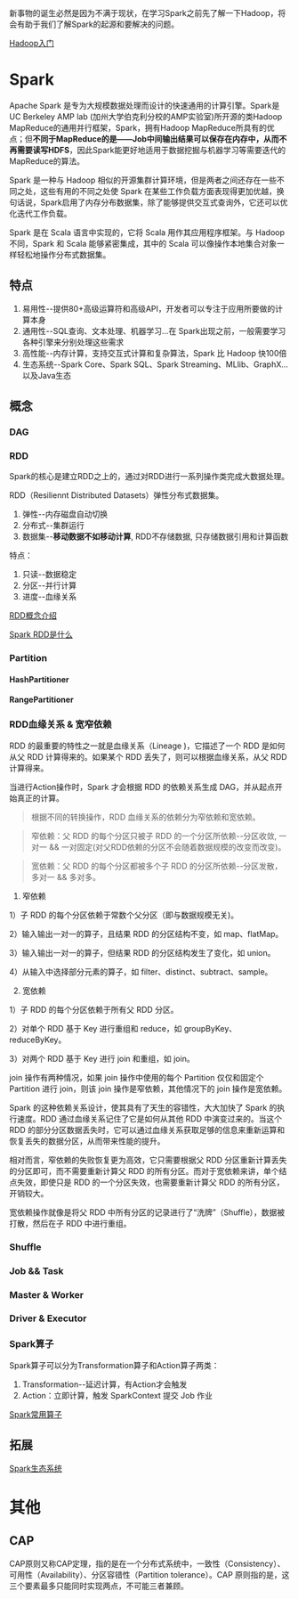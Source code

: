 
新事物的诞生必然是因为不满于现状，在学习Spark之前先了解一下Hadoop，将会有助于我们了解Spark的起源和要解决的问题。

[Hadoop入门](index.html?file=004-编程/006-Hadoop/001-Hadoop入门)

# Spark

Apache Spark 是专为大规模数据处理而设计的快速通用的计算引擎。Spark是UC Berkeley AMP lab (加州大学伯克利分校的AMP实验室)所开源的类Hadoop MapReduce的通用并行框架，Spark，拥有Hadoop MapReduce所具有的优点；但**不同于MapReduce的是——Job中间输出结果可以保存在内存中，从而不再需要读写HDFS**，因此Spark能更好地适用于数据挖掘与机器学习等需要迭代的MapReduce的算法。

Spark 是一种与 Hadoop 相似的开源集群计算环境，但是两者之间还存在一些不同之处，这些有用的不同之处使 Spark 在某些工作负载方面表现得更加优越，换句话说，Spark启用了内存分布数据集，除了能够提供交互式查询外，它还可以优化迭代工作负载。

Spark 是在 Scala 语言中实现的，它将 Scala 用作其应用程序框架。与 Hadoop 不同，Spark 和 Scala 能够紧密集成，其中的 Scala 可以像操作本地集合对象一样轻松地操作分布式数据集。

## 特点

1. 易用性--提供80+高级运算符和高级API，开发者可以专注于应用所要做的计算本身
2. 通用性--SQL查询、文本处理、机器学习...在 Spark出现之前，一般需要学习各种引擎来分别处理这些需求
3. 高性能--内存计算，支持交互式计算和复杂算法，Spark 比 Hadoop 快100倍
4. 生态系统--Spark Core、Spark SQL、Spark Streaming、MLlib、GraphX...以及Java生态 

## 概念

### DAG


### RDD

Spark的核心是建立RDD之上的，通过对RDD进行一系列操作类完成大数据处理。

RDD（Resiliennt Distributed Datasets）弹性分布式数据集。

1. 弹性--内存磁盘自动切换
2. 分布式--集群运行
3. 数据集--**移动数据不如移动计算**, RDD不存储数据, 只存储数据引用和计算函数 

特点：
1. 只读--数据稳定
2. 分区--并行计算
3. 进度--血缘关系

[RDD概念介绍](https://zhuanlan.zhihu.com/p/68028744)

[Spark RDD是什么](https://blog.csdn.net/dsdaasaaa/article/details/94181269)


### Partition

#### HashPartitioner 


#### RangePartitioner




### RDD血缘关系 & 宽窄依赖

RDD 的最重要的特性之一就是血缘关系（Lineage )，它描述了一个 RDD 是如何从父 RDD 计算得来的。如果某个 RDD 丢失了，则可以根据血缘关系，从父 RDD 计算得来。

当进行Action操作时，Spark 才会根据 RDD 的依赖关系生成 DAG，并从起点开始真正的计算。

> 根据不同的转换操作，RDD 血缘关系的依赖分为窄依赖和宽依赖。

> 窄依赖：父 RDD 的每个分区只被子 RDD 的一个分区所依赖--分区收敛, 一对一 && 一对固定(对父RDD依赖的分区不会随着数据规模的改变而改变)。

> 宽依赖：父 RDD 的每个分区都被多个子 RDD 的分区所依赖--分区发散，多对一 && 多对多。

1. 窄依赖

1）子 RDD 的每个分区依赖于常数个父分区（即与数据规模无关)。

2）输入输出一对一的算子，且结果 RDD 的分区结构不变，如 map、flatMap。

3）输入输出一对一的算子，但结果 RDD 的分区结构发生了变化，如 union。

4）从输入中选择部分元素的算子，如 filter、distinct、subtract、sample。

2. 宽依赖

1）子 RDD 的每个分区依赖于所有父 RDD 分区。

2）对单个 RDD 基于 Key 进行重组和 reduce，如 groupByKey、reduceByKey。

3）对两个 RDD 基于 Key 进行 join 和重组，如 join。


join 操作有两种情况，如果 join 操作中使用的每个 Partition 仅仅和固定个 Partition 进行 join，则该 join 操作是窄依赖，其他情况下的 join 操作是宽依赖。

Spark 的这种依赖关系设计，使其具有了天生的容错性，大大加快了 Spark 的执行速度。RDD 通过血缘关系记住了它是如何从其他 RDD 中演变过来的。当这个 RDD 的部分分区数据丢失时，它可以通过血缘关系获取足够的信息来重新运算和恢复丢失的数据分区，从而带来性能的提升。

相对而言，窄依赖的失败恢复更为高效，它只需要根据父 RDD 分区重新计算丢失的分区即可，而不需要重新计算父 RDD 的所有分区。而对于宽依赖来讲，单个结点失效，即使只是 RDD 的一个分区失效，也需要重新计算父 RDD 的所有分区，开销较大。

宽依赖操作就像是将父 RDD 中所有分区的记录进行了“洗牌”（Shuffle），数据被打散，然后在子 RDD 中进行重组。


### Shuffle


### Job && Task

### Master & Worker

### Driver & Executor

### Spark算子

Spark算子可以分为Transformation算子和Action算子两类：

1. Transformation--延迟计算，有Action才会触发
2. Action：立即计算，触发 SparkContext 提交 Job 作业

[Spark常用算子](https://blog.csdn.net/qq_32595075/article/details/79918644)

## 拓展

[Spark生态系统](https://blog.csdn.net/broadview2006/article/details/80127731)



# 其他

## CAP

CAP原则又称CAP定理，指的是在一个分布式系统中，一致性（Consistency）、可用性（Availability）、分区容错性（Partition tolerance）。CAP 原则指的是，这三个要素最多只能同时实现两点，不可能三者兼顾。


